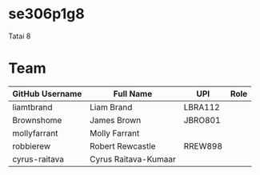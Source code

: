 # se306p1g8
Tatai 8

# Team
| GitHub Username | Full Name | UPI | Role |
| --------------- | --------- | --- | ---- |
| liamtbrand | Liam Brand | LBRA112 | |
| Brownshome | James Brown | JBRO801 |  |
| mollyfarrant | Molly Farrant | | |
| robbierew | Robert Rewcastle | RREW898 | |
| cyrus-raitava | Cyrus Raitava-Kumaar | | |
